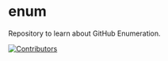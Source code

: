 # enum
Repository to learn about GitHub Enumeration.





































































































































































































































[![Contributors](https://img.shields.io/badge/Contributors-3-brightgreen)](https://github.com/EurydiceCorp/enum/graphs/contributors)
